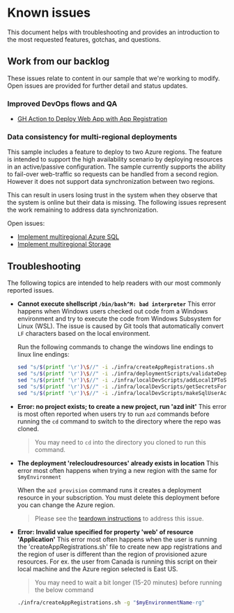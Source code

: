 # Known issues
This document helps with troubleshooting and provides an introduction to the most requested features, gotchas, and questions.

## Work from our backlog
These issues relate to content in our sample that we're working to modify. Open issues are provided for further detail and status updates.

### Improved DevOps flows and QA
- [GH Action to Deploy Web App with App Registration](https://github.com/Azure/reliable-web-app-pattern-dotnet/issues/298)

### Data consistency for multi-regional deployments

This sample includes a feature to deploy to two Azure regions. The feature is intended to support the high availability scenario by deploying resources in an active/passive configuration. The sample currently supports the ability to fail-over web-traffic so requests can be handled from a second region. However it does not support data synchronization between two regions. 

This can result in users losing trust in the system when they observe that the system is online but their data is missing. The following issues represent the work remaining to address data synchronization.

Open issues:
* [Implement multiregional Azure SQL](https://github.com/Azure/reliable-web-app-pattern-dotnet/issues/44)
* [Implement multiregional Storage](https://github.com/Azure/reliable-web-app-pattern-dotnet/issues/122)

## Troubleshooting
The following topics are intended to help readers with our most commonly reported issues.

* **Cannot execute shellscript `/bin/bash^M: bad interpreter`**
    This error happens when Windows users checked out code from a Windows environment
    and try to execute the code from Windows Subsystem for Linux (WSL). The issue is
    caused by Git tools that automatically convert `LF` characters based on the local
    environment.

    Run the following commands to change the windows line endings to linux line endings:

    ```bash
    sed "s/$(printf '\r')\$//" -i ./infra/createAppRegistrations.sh
    sed "s/$(printf '\r')\$//" -i ./infra/deploymentScripts/validateDeployment.sh
    sed "s/$(printf '\r')\$//" -i ./infra/localDevScripts/addLocalIPToSqlFirewall.sh
    sed "s/$(printf '\r')\$//" -i ./infra/localDevScripts/getSecretsForLocalDev.sh
    sed "s/$(printf '\r')\$//" -i ./infra/localDevScripts/makeSqlUserAccount.sh
    ```

* **Error: no project exists; to create a new project, run 'azd init'**
    This error is most often reported when users try to run `azd` commands before running the `cd` command to switch to the directory where the repo was cloned.

    > You may need to `cd` into the directory you cloned to run this command.

* **The deployment 'relecloudresources' already exists in location**
    This error most often happens when trying a new region with the same for `$myEnvironment`

    When the `azd provision` command runs it creates a deployment resource in your subscription. You must delete this deployment before you can change the Azure region.

    > Please see the [teardown instructions](README.md#clean-up-azure-resources) to address this issue.

* **Error: Invalid value specified for property 'web' of resource 'Application'**
    This error most often happens when the user is running the 'createAppRegistrations.sh' file to create new app registrations and the region of user is different than the region of provisioned azure resources. For ex. the user from Canada is running this script on their local machine and the Azure region selected is East US.

    > You may need to wait a bit longer (15-20 minutes) before running the below command 

    ```bash
    ./infra/createAppRegistrations.sh -g "$myEnvironmentName-rg"
    ```